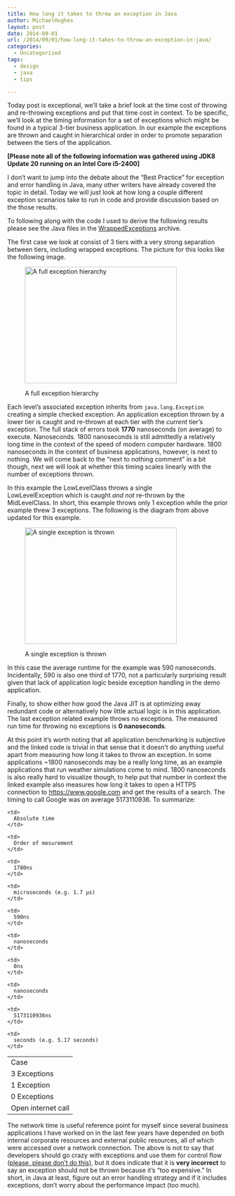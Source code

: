 ```yaml
---
title: How long it takes to throw an exception in Java
author: MichaelHughes
layout: post
date: 2014-09-01
url: /2014/09/01/how-long-it-takes-to-throw-an-exception-in-java/
categories:
  - Uncategorized
tags:
  - design
  - java
  - tips

---
```

Today post is exceptional, we&#8217;ll take a brief look at the time cost of throwing and re-throwing exceptions and put that time cost in context. To be specific, we&#8217;ll look at the timing information for a set of exceptions which might be found in a typical 3-tier business application. In our example the exceptions are thrown and caught in hierarchical order in order to promote separation between the tiers of the application.

<!--more-->

**[Please note all of the following information was gathered using JDK8 Update 20 running on an Intel Core i5-2400]**

I don’t want to jump into the debate about the “Best Practice” for exception and error handling in Java, many other writers have already covered the topic in detail. Today we will just look at how long a couple different exception scenarios take to run in code and provide discussion based on the those results.

To following along with the code I used to derive the following results please see the Java files in the [WrappedExceptions][1] archive.

The first case we look at consist of 3 tiers with a very strong separation between tiers, including wrapped exceptions. The picture for this looks like the following image.<figure id="attachment_232" style="width: 346px" class="wp-caption aligncenter">

[<img class="wp-image-232 size-full" src="http://codinginthetrenches.com/wp-content/uploads/2014/09/Fully-Wrapped-Exceptions.png" alt="A full exception hierarchy" width="346" height="265" />][2]<figcaption class="wp-caption-text">A full exception hierarchy</figcaption></figure> 

Each level’s associated exception inherits from `java.lang.Exception` creating a simple checked exception. An application exception thrown by a lower tier is caught and re-thrown at each tier with the _current_ tier’s exception. The full stack of errors took **1770** nanoseconds (on average) to execute. Nanoseconds. 1800 nanoseconds is still admittedly a relatively long time in the context of the speed of modern computer hardware. 1800 nanoseconds in the context of business applications, however, is next to nothing. We will come back to the “next to nothing comment” in a bit though, next we will look at whether this timing scales linearly with the number of exceptions thrown.

In this example the LowLevelClass throws a single LowLevelException which is caught _and not_ re-thrown by the MidLevelClass. In short, this example throws only 1 exception while the prior example threw 3 exceptions. The following is the diagram from above updated for this example.<figure id="attachment_235" style="width: 346px" class="wp-caption aligncenter">

[<img class="wp-image-235 size-full" src="http://codinginthetrenches.com/wp-content/uploads/2014/09/Single-Exception.png" alt="A single exception is thrown" width="346" height="265" />][3]<figcaption class="wp-caption-text">A single exception is thrown</figcaption></figure> 

In this case the average runtime for the example was 590 nanoseconds. Incidentally, 590 is also one third of 1770, not a particularly surprising result given that lack of application logic beside exception handling in the demo application.

Finally, to show either how good the Java JIT is at optimizing away redundant code or alternatively how little actual logic is in this application. The last exception related example throws no exceptions. The measured run time for throwing no exceptions is **0 nanoseconds**.

At this point it’s worth noting that all application benchmarking is subjective and the linked code is trivial in that sense that it doesn&#8217;t do anything useful apart from measuring how long it takes to throw an exception. In some applications ~1800 nanoseconds may be a really long time, as an example applications that run weather simulations come to mind. 1800 nanoseconds is also really hard to visualize though, to help put that number in context the linked example also measures how long it takes to open a HTTPS connection to https://www.google.com and get the results of a search. The timing to call Google was on average 5173110936. To summarize:

<table>
  <tr>
    <td>
      Case
    </td>
    
    <td>
      Absolute time
    </td>
    
    <td>
      Order of mesurement
    </td>
  </tr>
  
  <tr>
    <td>
      3 Exceptions
    </td>
    
    <td>
      1780ns
    </td>
    
    <td>
      microseconds (e.g. 1.7 µs)
    </td>
  </tr>
  
  <tr>
    <td>
      1 Exception
    </td>
    
    <td>
      590ns
    </td>
    
    <td>
      nanoseconds
    </td>
  </tr>
  
  <tr>
    <td>
      0 Exceptions
    </td>
    
    <td>
      0ns
    </td>
    
    <td>
      nanoseconds
    </td>
  </tr>
  
  <tr>
    <td>
      Open internet call
    </td>
    
    <td>
      5173110936ns
    </td>
    
    <td>
      seconds (e.g. 5.17 seconds)
    </td>
  </tr>
</table>

The network time is useful reference point for myself since several business applications I have worked on in the last few years have depended on both internal corporate resources and external public resources, all of which were accessed over a network connection. The above is not to say that developers should go crazy with exceptions and use them for control flow ([please, please don’t do this][4]), but it does indicate that it is **very incorrect** to say an exception should not be thrown because it’s “too expensive.” In short, in Java at least, figure out an error handling strategy and if it includes exceptions, don&#8217;t worry about the performance impact (too much).

 [1]: http://codinginthetrenches.com/wp-content/uploads/2014/09/WrappedExceptions.zip
 [2]: http://codinginthetrenches.com/wp-content/uploads/2014/09/Fully-Wrapped-Exceptions.png
 [3]: http://codinginthetrenches.com/wp-content/uploads/2014/09/Single-Exception.png
 [4]: http://en.wikipedia.org/wiki/Spaghetti_code